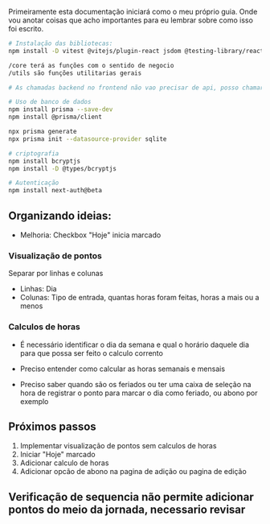 Primeiramente esta documentação iniciará como o meu próprio guia. Onde vou anotar coisas que acho importantes para eu lembrar sobre como isso foi escrito.

```bash
# Instalação das bibliotecas:
npm install -D vitest @vitejs/plugin-react jsdom @testing-library/react @testing-library/jest-dom

/core terá as funções com o sentido de negocio
/utils são funções utilitarias gerais

# As chamadas backend no frontend não vao precisar de api, posso chamar diretamente as funções ou usar server actions

# Uso de banco de dados
npm install prisma --save-dev
npm install @prisma/client

npx prisma generate
npx prisma init --datasource-provider sqlite

# criptografia
npm install bcryptjs
npm install -D @types/bcryptjs

# Autenticação
npm install next-auth@beta
```

## Organizando ideias:

- Melhoria: Checkbox "Hoje" inicia marcado

### Visualização de pontos

Separar por linhas e colunas

- Linhas: Dia
- Colunas: Tipo de entrada, quantas horas foram feitas, horas a mais ou a menos

### Calculos de horas

- É necessário identificar o dia da semana e qual o horário daquele dia para que possa ser feito o calculo corrento
- Preciso entender como calcular as horas semanais e mensais

- Preciso saber quando são os feriados ou ter uma caixa de seleção na hora de registrar o ponto para marcar o dia como feriado, ou abono por exemplo

## Próximos passos
1. Implementar visualização de pontos sem calculos de horas
2. Iniciar "Hoje" marcado 
3. Adicionar calculo de horas
4. Adicionar opcão de abono na pagina de adição ou pagina de edição

## Verificação de sequencia não permite adicionar pontos do meio da jornada, necessario revisar